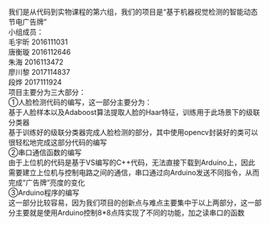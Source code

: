 
我们是从代码到实物课程的第六组，我们的项目是“基于机器视觉检测的智能动态节电广告牌”<br>
小组成员：<br>
毛宇昕 2016111031<br>
唐衡璇 2016112646<br>
朱海   2016113472<br>
廖川黎 2017114837<br>
段烨   2017111924<br>
项目主要分为三大部分：<br>
①人脸检测代码的编写，这一部分主要分为：<br>
基于人脸样本以及Adaboost算法提取人脸的Haar特征，训练用于此场景下的级联分类器<br>
基于训练好的级联分类器完成人脸检测的部分，其中使用opencv封装好的类可以很轻松地完成这部分代码的编写<br>
②串口通信函数的编写<br>
由于上位机的代码是基于VS编写的C++代码，无法直接下载到Arduino上，因此需要建立上位机与控制电路之间的通信，串口通过向Arduino发送不同指令，从而完成“广告牌”亮度的变化<br>
③Arduino程序的编写<br>
这一部分比较容易，因为我们项目的创新点与难点主要集中于以上两部分，这一部分主要就是使用Arduino控制8*8点阵实现了不同的功能，加之读串口的函数
